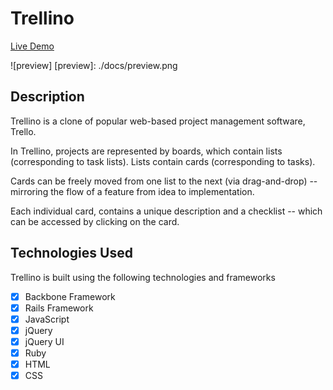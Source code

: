 # Trellino

[Live Demo][sitelink]

[sitelink]: http://www.trellino.co/

![preview]
[preview]:	./docs/preview.png

## Description
Trellino is a clone of popular web-based project management software, Trello. 

In Trellino, projects are represented by boards, which contain lists (corresponding to task lists). Lists contain cards (corresponding to tasks). 

Cards can be freely moved from one list to the next (via drag-and-drop) --  mirroring the flow of a feature from idea to implementation.  

Each individual card, contains a unique description and a checklist -- which can be accessed by clicking on the card.

## Technologies Used

Trellino is built using the following technologies and frameworks
- [X] Backbone Framework
- [X] Rails Framework
- [X] JavaScript
- [X] jQuery
- [X] jQuery UI
- [X] Ruby
- [X] HTML
- [X] CSS